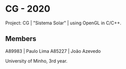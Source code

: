 # CG - 2020

Project: CG | "Sistema Solar" | using OpenGL in C/C++.

## Members

A89983 | Paulo Lima
A85227 | João Azevedo

University of Minho, 3rd year.
